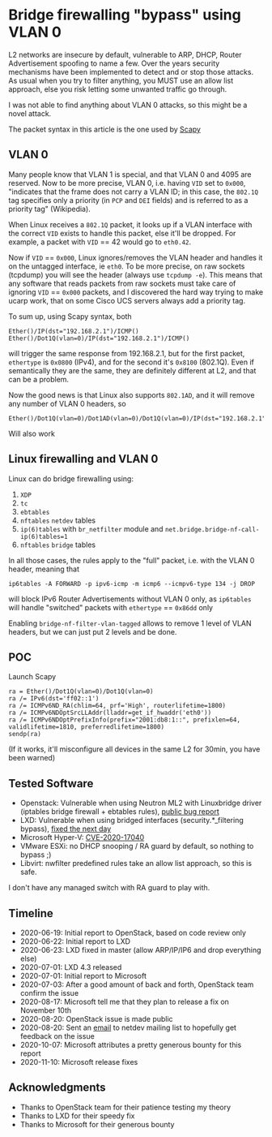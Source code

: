 # Bridge firewalling "bypass" using VLAN 0

L2 networks are insecure by default, vulnerable to ARP, DHCP, Router Advertisement spoofing to name a few.
Over the years security mechanisms have been implemented to detect and or stop those attacks.
As usual when you try to filter anything, you MUST use an allow list approach, else you risk letting some unwanted traffic go through.

I was not able to find anything about VLAN 0 attacks, so this might be a novel attack.

The packet syntax in this article is the one used by [Scapy](https://scapy.readthedocs.io/)

## VLAN 0

Many people know that VLAN 1 is special, and that VLAN 0 and 4095 are reserved.
Now to be more precise, VLAN 0, i.e. having `VID` set to `0x000`, "indicates that the frame does not carry a VLAN ID;
in this case, the `802.1Q` tag specifies only a priority (in `PCP` and `DEI` fields) and is referred to as a priority tag" (Wikipedia).

When Linux receives a `802.1Q` packet, it looks up if a VLAN interface with the correct `VID` exists to handle this packet, else it'll be dropped.
For example, a packet with `VID` == 42 would go to `eth0.42`.

Now if `VID` == `0x000`, Linux ignores/removes the VLAN header and handles it on the untagged interface, ie `eth0`.
To be more precise, on raw sockets (tcpdump) you will see the header (always use `tcpdump -e`).
This means that any software that reads packets from raw sockets must take care of ignoring `VID` == `0x000` packets,
and I discovered the hard way trying to make ucarp work, that on some Cisco UCS servers always add a priority tag.

To sum up, using Scapy syntax, both
```
Ether()/IP(dst="192.168.2.1")/ICMP()
Ether()/Dot1Q(vlan=0)/IP(dst="192.168.2.1")/ICMP()
```
will trigger the same response from 192.168.2.1, but for the first packet, `ethertype` is `0x0800` (IPv4), and for the second it's `0x8100` (802.1Q).
Even if semantically they are the same, they are definitely different at L2, and that can be a problem.

Now the good news is that Linux also supports `802.1AD`, and it will remove any number of VLAN 0 headers, so
```
Ether()/Dot1Q(vlan=0)/Dot1AD(vlan=0)/Dot1Q(vlan=0)/IP(dst="192.168.2.1")/ICMP()
```
Will also work

## Linux firewalling and VLAN 0

Linux can do bridge firewalling using:
1. `XDP`
2. `tc`
3. `ebtables`
4. `nftables` `netdev` tables
5. `ip(6)tables` with `br_netfilter` module and `net.bridge.bridge-nf-call-ip(6)tables=1`
6. `nftables` `bridge` tables

In all those cases, the rules apply to the "full" packet, i.e. with the VLAN 0 header, meaning that
```
ip6tables -A FORWARD -p ipv6-icmp -m icmp6 --icmpv6-type 134 -j DROP
```
will block IPv6 Router Advertisements without VLAN 0 only, as `ip6tables` will handle "switched" packets with `ethertype` == `0x86dd` only

Enabling `bridge-nf-filter-vlan-tagged` allows to remove 1 level of VLAN headers, but we can just put 2 levels and be done.

## POC

Launch Scapy
```
ra = Ether()/Dot1Q(vlan=0)/Dot1Q(vlan=0)
ra /= IPv6(dst='ff02::1')
ra /= ICMPv6ND_RA(chlim=64, prf='High', routerlifetime=1800)
ra /= ICMPv6NDOptSrcLLAddr(lladdr=get_if_hwaddr('eth0'))
ra /= ICMPv6NDOptPrefixInfo(prefix="2001:db8:1::", prefixlen=64, validlifetime=1810, preferredlifetime=1800)
sendp(ra)
```
(If it works, it'll misconfigure all devices in the same L2 for 30min, you have been warned)

## Tested Software

- Openstack: Vulnerable when using Neutron ML2 with Linuxbridge driver (iptables bridge firewall + ebtables rules), [public bug report](https://bugs.launchpad.net/neutron/+bug/1884341)
- LXD: Vulnerable when using bridged interfaces (security.*_filtering bypass), [fixed the next day](https://github.com/lxc/lxd/pull/7575)
- Microsoft Hyper-V: [CVE-2020-17040](https://msrc.microsoft.com/update-guide/vulnerability/CVE-2020-17040)
- VMware ESXi: no DHCP snooping / RA guard by default, so nothing to bypass ;)
- Libvirt: nwfilter predefined rules take an allow list approach, so this is safe.

I don't have any managed switch with RA guard to play with.

## Timeline

* 2020-06-19: Initial report to OpenStack, based on code review only
* 2020-06-22: Initial report to LXD
* 2020-06-23: LXD fixed in master (allow ARP/IP/IP6 and drop everything else)
* 2020-07-01: LXD 4.3 released
* 2020-07-01: Initial report to Microsoft
* 2020-07-03: After a good amount of back and forth, OpenStack team confirm the issue
* 2020-08-17: Microsoft tell me that they plan to release a fix on November 10th
* 2020-08-20: OpenStack issue is made public
* 2020-08-20: Sent an [email](https://lore.kernel.org/netdev/CAOdf3grDKBkYmt54ZAzG1zZ6zz1JXeoHSv67_Fc9-nRiY662mQ@mail.gmail.com/) to netdev mailing list to hopefully get feedback on the issue
* 2020-10-07: Microsoft attributes a pretty generous bounty for this report
* 2020-11-10: Microsoft release fixes

## Acknowledgments

- Thanks to OpenStack team for their patience testing my theory
- Thanks to LXD for their speedy fix
- Thanks to Microsoft for their generous bounty
